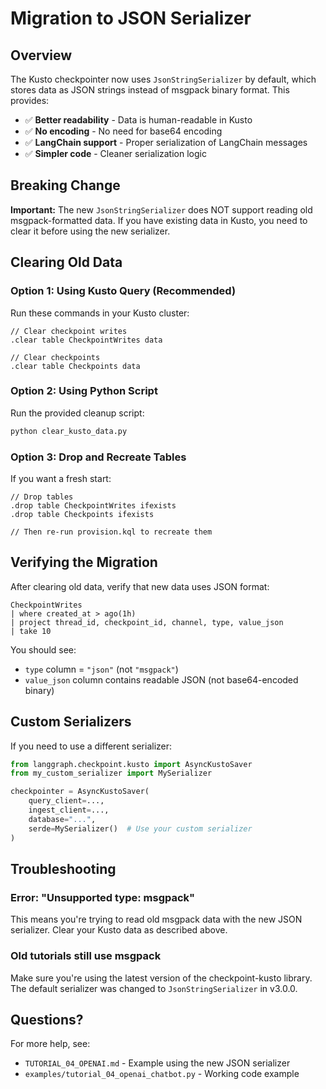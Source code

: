 # Migration to JSON Serializer

## Overview

The Kusto checkpointer now uses `JsonStringSerializer` by default, which stores data as JSON strings instead of msgpack binary format. This provides:

- ✅ **Better readability** - Data is human-readable in Kusto
- ✅ **No encoding** - No need for base64 encoding
- ✅ **LangChain support** - Proper serialization of LangChain messages
- ✅ **Simpler code** - Cleaner serialization logic

## Breaking Change

**Important:** The new `JsonStringSerializer` does NOT support reading old msgpack-formatted data. If you have existing data in Kusto, you need to clear it before using the new serializer.

## Clearing Old Data

### Option 1: Using Kusto Query (Recommended)

Run these commands in your Kusto cluster:

```kql
// Clear checkpoint writes
.clear table CheckpointWrites data

// Clear checkpoints
.clear table Checkpoints data
```

### Option 2: Using Python Script

Run the provided cleanup script:

```bash
python clear_kusto_data.py
```

### Option 3: Drop and Recreate Tables

If you want a fresh start:

```kql
// Drop tables
.drop table CheckpointWrites ifexists
.drop table Checkpoints ifexists

// Then re-run provision.kql to recreate them
```

## Verifying the Migration

After clearing old data, verify that new data uses JSON format:

```kql
CheckpointWrites
| where created_at > ago(1h)
| project thread_id, checkpoint_id, channel, type, value_json
| take 10
```

You should see:
- `type` column = `"json"` (not `"msgpack"`)
- `value_json` column contains readable JSON (not base64-encoded binary)

## Custom Serializers

If you need to use a different serializer:

```python
from langgraph.checkpoint.kusto import AsyncKustoSaver
from my_custom_serializer import MySerializer

checkpointer = AsyncKustoSaver(
    query_client=...,
    ingest_client=...,
    database="...",
    serde=MySerializer()  # Use your custom serializer
)
```

## Troubleshooting

### Error: "Unsupported type: msgpack"

This means you're trying to read old msgpack data with the new JSON serializer. Clear your Kusto data as described above.

### Old tutorials still use msgpack

Make sure you're using the latest version of the checkpoint-kusto library. The default serializer was changed to `JsonStringSerializer` in v3.0.0.

## Questions?

For more help, see:
- `TUTORIAL_04_OPENAI.md` - Example using the new JSON serializer
- `examples/tutorial_04_openai_chatbot.py` - Working code example
